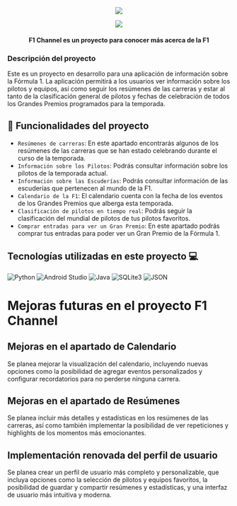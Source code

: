 <center>
  <p align="center">
    <img src="https://github.com/AsierAsoreyPrado21/AppF1/assets/113420234/b2de3ca1-4dcd-4b80-a045-b2a1e25d6e66">
  </p>
  <p align="center">
    <img src="https://img.shields.io/badge/STATUS-DESARROLLADO-green">
  </p>
  <h4 align="center">F1 Channel es un proyecto para conocer más acerca de la F1</h4>
</center>

<div style="text-align: left;">
  <h3>Descripción del proyecto</h3>
  <p>Este es un proyecto en desarrollo para una aplicación de información sobre la Fórmula 1. La aplicación permitirá a los usuarios ver información sobre los pilotos y equipos, así como seguir los resúmenes de las carreras y estar al tanto de la clasificación general de pilotos y fechas de celebración de todos los Grandes Premios programados para la temporada.</p>
</div>

## :hammer: Funcionalidades del proyecto
  
- `Resúmenes de carreras`: En este apartado encontrarás algunos de los resúmenes de las carreras que se han estado celebrando durante el curso de la temporada.
- `Información sobre los Pilotos`: Podrás consultar información sobre los pilotos de la temporada actual.
- `Información sobre las Escuderías`: Podrás consultar información de las escuderías que pertenecen al mundo de la F1.
- `Calendario de la F1`: El calendario cuenta con la fecha de los eventos de los Grandes Premios que alberga esta temporada.
- `Clasificación de pilotos en tiempo real`: Podrás seguir la clasificación del mundial de pilotos de tus pilotos favoritos.
- `Comprar entradas para ver un Gran Premio`: En este apartado podrás comprar tus entradas para poder ver un Gran Premio de la Fórmula 1.
  
## Tecnologías utilizadas en este proyecto 💻
  
![Python](https://img.shields.io/badge/Python-green?style=for-the-badge&logo=python)
![Android Studio](https://img.shields.io/badge/Android%20Studio-green?style=for-the-badge&logo=android-studio)
![Java](https://img.shields.io/badge/Java-green?style=for-the-badge&logo=java)
![SQLite3](https://img.shields.io/badge/SQLite3-green?style=for-the-badge&logo=sqlite)
![JSON](https://img.shields.io/badge/JSON-green?style=for-the-badge&logo=json)

# Mejoras futuras en el proyecto F1 Channel

## Mejoras en el apartado de Calendario
Se planea mejorar la visualización del calendario, incluyendo nuevas opciones como la posibilidad de agregar eventos personalizados y configurar recordatorios para no perderse ninguna carrera.

## Mejoras en el apartado de Resúmenes
Se planea incluir más detalles y estadísticas en los resúmenes de las carreras, así como también implementar la posibilidad de ver repeticiones y highlights de los momentos más emocionantes.

## Implementación renovada del perfil de usuario
Se planea crear un perfil de usuario más completo y personalizable, que incluya opciones como la selección de pilotos y equipos favoritos, la posibilidad de guardar y compartir resúmenes y estadísticas, y una interfaz de usuario más intuitiva y moderna.
